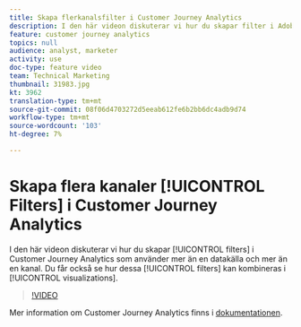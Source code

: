 ```yaml
---
title: Skapa flerkanalsfilter i Customer Journey Analytics
description: I den här videon diskuterar vi hur du skapar filter i Adobe Customer Journey Analytics som använder mer än en datakälla och mer än en kanal. Du kommer också att se hur dessa filter kan kombineras i visualiseringar.
feature: customer journey analytics
topics: null
audience: analyst, marketer
activity: use
doc-type: feature video
team: Technical Marketing
thumbnail: 31983.jpg
kt: 3962
translation-type: tm+mt
source-git-commit: 08f06d4703272d5eeab612fe6b2bb6dc4adb9d74
workflow-type: tm+mt
source-wordcount: '103'
ht-degree: 7%

---
```



# Skapa flera kanaler [!UICONTROL Filters] i Customer Journey Analytics

I den här videon diskuterar vi hur du skapar [!UICONTROL filters] i Customer Journey Analytics som använder mer än en datakälla och mer än en kanal. Du får också se hur dessa [!UICONTROL filters] kan kombineras i [!UICONTROL visualizations].

>[!VIDEO](https://video.tv.adobe.com/v/31983/?quality=12)

Mer information om Customer Journey Analytics finns i [dokumentationen](https://docs.adobe.com/content/help/en/analytics-platform/using/cja-landing.html).
